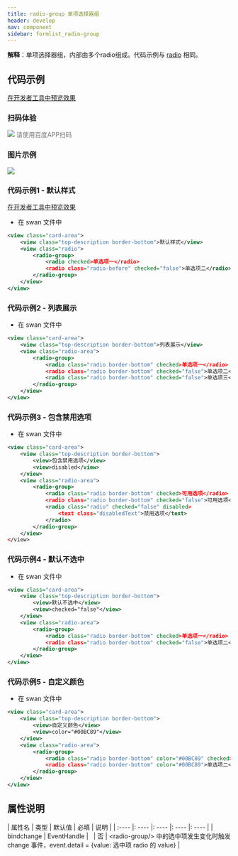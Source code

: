 ```yaml
---
title: radio-group 单项选择器组
header: develop
nav: component
sidebar: formlist_radio-group
---
```



 

**解释**：单项选择器组，内部由多个radio组成。代码示例与 [radio](/develop/component/formlist_radio/) 相同。


## 代码示例

<a href="swanide://fragment/6e21eb27622b96b353930a5f18234e061565503524059" title="在开发者工具中预览效果" target="_self">在开发者工具中预览效果</a>

### 扫码体验

<div class='scan-code-container'>
    <img src="https://b.bdstatic.com/miniapp/assets/images/doc_demo/radio.png" class="demo-qrcode-image" />
    <font color=#777 12px>请使用百度APP扫码</font>
</div>

###  图片示例 

<div class="m-doc-custom-examples">
    <div class="m-doc-custom-examples-correct">
        <img src="https://b.bdstatic.com/miniapp/images/radio.gif">
    </div>
    <div class="m-doc-custom-examples-correct">
        <img src=" ">
    </div>
    <div class="m-doc-custom-examples-correct">
        <img src=" ">
    </div>     
</div>

###  代码示例1 - 默认样式 

<a href="swanide://fragment/6e21eb27622b96b353930a5f18234e061565503524059" title="在开发者工具中预览效果" target="_self">在开发者工具中预览效果</a>

* 在 swan 文件中

```xml
<view class="card-area">
    <view class="top-description border-bottom">默认样式</view>
    <view class="radio">
        <radio-group>
            <radio checked>单选项一</radio>
            <radio class="radio-before" checked="false">单选项二</radio>
        </radio-group>
    </view>
</view>
```

###  代码示例2 - 列表展示 

* 在 swan 文件中

```xml
<view class="card-area">
    <view class="top-description border-bottom">列表展示</view>
    <view class="radio-area">
        <radio-group>
            <radio class="radio border-bottom" checked>单选项一</radio>
            <radio class="radio border-bottom" checked="false">单选项二</radio>
            <radio class="radio border-bottom" checked="false">单选项三</radio>
        </radio-group>
    </view>
</view>
```

###  代码示例3 - 包含禁用选项 

* 在 swan 文件中

```xml
<view class="card-area">
    <view class="top-description border-bottom">
        <view>包含禁用选项</view>
        <view>disabled</view>
    </view>
    <view class="radio-area">
        <radio-group>
            <radio class="radio border-bottom" checked>可用选项</radio>
            <radio class="radio border-bottom" checked="false">可用选项</radio>
            <radio class="radio" checked="false" disabled>
                <text class="disabledText">禁用选项</text>
            </radio>
        </radio-group>
    </view>
</view>
```

###  代码示例4 - 默认不选中 

* 在 swan 文件中

```xml
<view class="card-area">
    <view class="top-description border-bottom">
        <view>默认不选中</view>
        <view>checked="false"</view>
    </view>
    <view class="radio-area">
        <radio-group>
            <radio class="radio border-bottom" checked>单选项一</radio>
            <radio class="radio border-bottom" checked="false">单选项二</radio>
        </radio-group>
    </view>
</view>
```

###  代码示例5 - 自定义颜色 

* 在 swan 文件中

```xml
<view class="card-area">
    <view class="top-description border-bottom">
        <view>自定义颜色</view>
        <view>color="#00BC89"</view>
    </view>
    <view class="radio-area">
        <radio-group>
            <radio class="radio border-bottom" color="#00BC89" checked>单选项一</radio>
            <radio class="radio border-bottom" color="#00BC89">单选项二</radio>
        </radio-group>
    </view>
</view>
```
##  属性说明 

| 属性名 | 类型 | 默认值 | 必填 | 说明 |
| :---- |: ---- |: ---- |: ---- |: ---- |
| bindchange | EventHandle | &nbsp; | 否 | &lt;radio-group/&gt; 中的选中项发生变化时触发 change 事件，event.detail = {value: 选中项 radio 的 value} |
